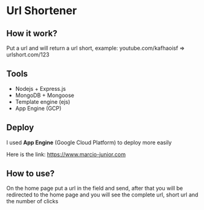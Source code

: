 # Url Shortener
## How it work?
Put a url and will return a url short, example:
youtube.com/kafhaoisf => urlshort.com/123

## Tools
- Nodejs + Express.js 
- MongoDB + Mongoose 
- Template engine (ejs)
- App Engine (GCP)

## Deploy

I used **App Engine** (Google Cloud Platform) to deploy more easily

Here is the link: https://www.marcio-junior.com
 
## How to use?

On the home page put a url in the field and send, after that you will be redirected to the home page and you will see the complete url, short url and the number of clicks
